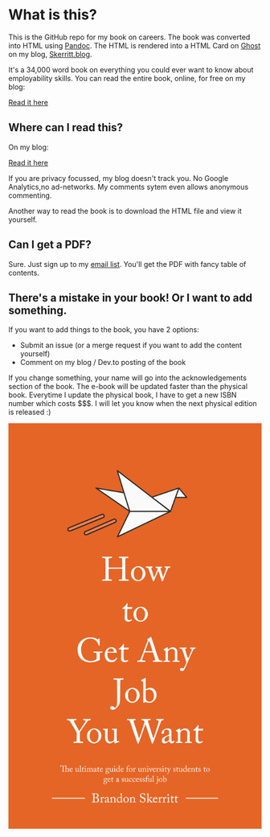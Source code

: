 # What is this?
This is the GitHub repo for my book on careers. The book was converted into HTML using [Pandoc](https://pandoc.org/). The HTML is rendered into a HTML Card on [Ghost](https://ghost.org) on my blog, [Skerritt.blog](https://skerritt.blog). 

It's a 34,000 word book on everything you could ever want to know about employability skills. You can read the entire book, online, for free on my blog:

[Read it here](https://skerritt.blog/employability-skills/)

## Where can I read this?

On my blog:

[Read it here](https://skerritt.blog/employability-skills/)

If you are privacy focussed, my blog doesn't track you. No Google Analytics,no ad-networks. My comments sytem even allows anonymous commenting.

Another way to read the book is to download the HTML file and view it yourself.

## Can I get a PDF?

Sure. Just sign up to my [email list](https://pages.convertkit.com/523e479d9b/4fe0067966). You'll get the PDF with fancy table of contents.

## There's a mistake in your book! Or I want to add something.
If you want to add things to the book, you have 2 options:
* Submit an issue (or a merge request if you want to add the content yourself)
* Comment on my blog / Dev.to posting of the book

If you change something, your name will go into the acknowledgements section of the book. The e-book will be updated faster than the physical book. Everytime I update the physical book, I have to get a new ISBN number which costs $$$. I will let you know when the next physical edition is released :)

![img](Resources/Cover/howtoget.jpg)
